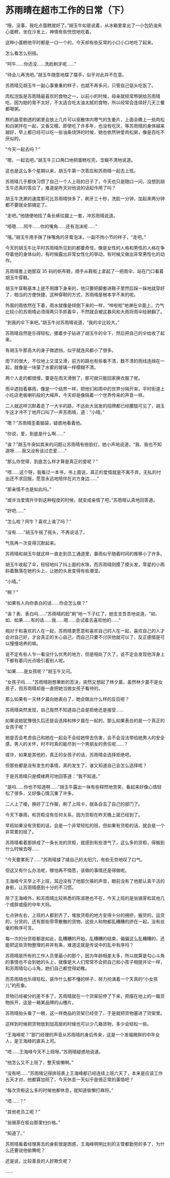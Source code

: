 # 苏雨晴在超市工作的日常（下）

“哦，没事，我吃点蛋糕就好了。”胡玉牛如是说着，从冰箱里拿出了一小包奶油夹心蛋糕，坐在沙发上，神情有些恍惚地吃着。

这种小蛋糕他平时都是一口一个的，今天却有些反常的小口小口地吃了起来。

怎么看怎么别扭。

“阿牛……你还没……洗脸刷牙呢……”

“待会儿再洗吧。”胡玉牛随意地摆了摆手，似乎对此并不在意。

苏雨晴见胡玉牛一副心事重重的样子，也就不再多问，只管自己低头吃饭了。

肉松泡饭是苏雨晴最喜欢的食物之一，以前小的时候，母亲就经常熬粥给苏雨晴吃，因为她的胃不太好，不太适合吃太油太腻的食物，所以经常会连续好几天三餐都喝粥。

熬的晶莹剔透的粥里会放上几片可以驱散体内寒气的生姜片，上面会撒上一些肉松和白粥拌在一起，又香又糯，即使吃了许多年，也没有吃厌，等苏雨晴的身体越来越好，早上都已经可以吃一些油条烧饼的时候，她也依然钟爱肉松粥，像是百吃不厌似的。

“今天一起去吗？”

“嗯，一起去吧。”胡玉牛三口两口地把蛋糕吃完，含糊不清地说道。

这也是这么多个星期以来，胡玉牛第一次答应和苏雨晴一起去上班。

苏雨晴几乎都快习惯了自己一个人上班的日子了，今天也只是随口一问，没想到胡玉牛还真的答应了，难道是昨天对他说的话起作用了吗？

胡玉牛洗漱的速度那可比苏雨晴快多了，刷牙三十秒，洗脸一分钟，加起来两分钟都不要就全部搞定了。

“走吧。”他随便地找了条长裤往腿上一套，冲苏雨晴说道。

“唔嗯……阿牛……你的嘴角……还有泡沫呢……”

“哦。”胡玉牛用手抹了抹嘴角的牙膏泡沫，一副不拘小节的样子，“走吧。”

今天的胡玉牛比平时苏雨晴所见到的都要奇怪，像是女性的人格和男性的人格在争夺着他的身体似的，有时候露出非常女性化的举动，有时候又做出非常男性化的动作。

苏雨晴套上她那双 35 码的帆布鞋，顺手从鞋柜上拿起了一把雨伞，站在门口看着胡玉牛穿鞋。

胡玉牛穿鞋基本上是不用蹲下身来的，他只要把脚套进鞋子里然后跺一跺地就穿好了，相当的方便快捷，这种穿鞋的方式，苏雨晴是根本学不来的呢。

外面的雨依然在下着，雨水就像是倾倒下来的一样，“哗啦啦”地淋在伞面上，力气比较小的苏雨晴必须得两只手抓着伞，不然就会被这暴风和大雨将雨伞给掀翻了。

“到我的伞下来吧。”胡玉牛对苏雨晴说道，“我的伞比较大。”

苏雨晴自然是乐得轻松，挪着步子钻进了胡玉牛的伞下，然后把自己的伞给收了起来。

有胡玉牛那高大的身子做遮挡，似乎就连风都小了很多。

雨下的很大，不仅地上又湿又滑，前方的路也有些看不清，数不清的雨线连绵在一起，就像是一块蒙了水雾的玻璃一样模糊不清。

两个人走的都很慢，要是在雨天滑倒了，那可就只能回家换衣服了呢。

雨伞遮挡着暴雨，像是一个结界一样，把他们和雨中的世界分隔开来，平时街道上小吃店老板喇叭般的大喊声，今天却是像隔着一个世界传来的声音一样。

二人就这样沉默着走了一大半的路，不远处大润发的招牌都已经朦胧可见了，胡玉牛这才冷不丁地开口叫了一声苏雨晴，道：“小晴。”

“嗯？”苏雨晴歪着脑袋，疑惑地看着他。

“你说，爱，到底是什么啊……”

“诶？”胡玉牛突如其来的问题让苏雨晴有些脸红，她小声地说道，“我、我也不知道呀……我又没有谈过恋爱……”

“那么你觉得，到底怎么样才算是真正的爱呢？”

“唔……这个呀，我看过一本书，书上面说，真正的爱情就是不离不弃，无私的付出还不求回报，愿意永远地陪伴在对方身边……”

“那亲情不也是如此吗。”

“或许当爱情升华到这种程度的时候，就变成亲情了吧。”苏雨晴认真地回答道。

“好吧……”

“怎么啦？阿牛？喜欢上谁了吗？”

“没有……”胡玉牛摇了摇头，不再说话了。

气氛再一次变得沉默起来。

苏雨晴和胡玉牛就这样一直走到员工通道里，暴雨似乎随着时间的推移小了许多。

胡玉牛收起了伞，轻轻地抖了抖上面的水珠，而苏雨晴则摸了摸头发，零星的小雨斜着飘落在她的头上，让她的头发变得有些潮湿。

“小晴。”

“啊？”

“如果有人向你表白的话……你会怎么做？”

“诶？表、表白吗……”苏雨晴的脸“刷”地一下子红了，她支支吾吾地说道，“如、如、如果……有的话……我……嗯……会试着去喜欢他的……”

相对于和喜欢的人在一起，苏雨晴更愿意和喜欢自己的人在一起，喜欢自己的人才会对自己好，才会真正的关心自己，而自己只要不讨厌他就可以了，反正感情是可以慢慢培养的嘛。

说不定有些人乍一看没什么优秀的地方，但是相处了久了，说不定会发现他浑身上下都有着闪光点吸引着别人呢。

“如果……是女孩呢？”胡玉牛又问。

“女孩子吗……”苏雨晴刚想果断的否决，突然又想起了林夕晨，虽然林夕晨不是女孩子，但苏雨晴却是一直把她当做女孩子看待的。

那么如果有一天林夕晨向她表白了，她会做出什么样的反应呢？

苏雨晴突然发现，自己竟然不知道自己会是拒绝还是接受……

如果说她犹豫很久后还是会选择和林夕晨在一起的，那么如果表白的是一个真正的女孩子呢？

她是否会考虑自己和她在一起会不会给她带去伤害，会不会没法带给她男人的安全感，男人的关怀，时不时真的能尽到一个男朋友的责任呢……？

或许，如果是其他的，真正的女孩子的话，苏雨晴会选择拒绝吧。

但那些都是没有发生的事情，真的发生了，谁又知道自己会怎么选择呢？

于是苏雨晴只是模棱两可地回答道：“我不知道。”

“是吗……你也不知道啊……”胡玉牛露出一抹有些释然地苦笑，看起来好像心情轻松了很多，又好像心情沉重了许多。

二人上了楼，换好了工作服，刷了上班卡，就各自去了自己的部门了。

今天下暴雨，和货柜没有任何关系，因为货柜在昨天晚上就已经到了。

早班如果没有货柜的话，会是一个非常轻松的班，但如果有货柜的话，就会是一个非常累的班了。

苏雨晴看着那排成了一条长龙的货柜，就感到有些泄气了，这么多的货柜，得搬到什么时候去呀……

“今天要累死了……”苏雨晴揉了揉自己的太阳穴，有些无奈地叹了口气。

但这又有什么办法呢，哪怕再不情愿，该做的事情还是得做呢。

王海峰今天早上不上班，耳边没有了他那欠揍的声音，眼前没有了他那认真干活的身影，让苏雨晴感到十分的不习惯。

除了王海峰外，和苏雨晴比较熟悉的陈淑艳也不在，今天上班的是翁锡芽和其他几个或胖或瘦的中年大妈。

七点钟左右，上班的人都到齐了，堆放货柜的地方变得十分的拥挤，搬货的，运货的，分货的，还有那些零零散散的货物，这些人和物都乱糟糟的挤在一起，没有丝毫的秩序可言。

每一次的分货柜都是如此，乱糟糟的开始，乱糟糟的结束，偏偏这么乱糟糟的，还能把这些货物整理的井井有条，难道这就是传说中的乱中有序吗？

苏雨晴是所有的工作人员里最小的那个，因为年龄相差太多，所以就算是勾心斗角的事情也不会到她的头上，就像是大人们常常不会把自己和小孩子相提并论一样，和苏雨晴勾心斗角，她们自己都觉得幼稚。

而苏雨晴也乐得轻松，装作什么都不懂的样子，努力扮演着一个天真的“小女孩儿”的形象。

货物已经被分的差不多了，苏雨晴就在一个货架前停了下来，把摆在地上的一箱货物拆开，这是一箱某品牌的山楂片。

苏雨晴抬头看了一眼，这一样商品的货架已经空了，于是就把货物塞进了货架里。

这样到时候把货物放到加高层的时候也可以少几箱货物，多少会轻松一些。

“王海峰呢？”部门经理的声音从苏雨晴的身后传来，这是一个发福微胖的中年女人，是王海峰的直系上司。

“唔……王海峰今天不上班呀。”苏雨晴疑惑地说道。

“他怎么又不上班了，整天偷懒啊。”

“没有吧……”苏雨晴记得排班表上王海峰都已经连续上班六天了，本来是应该工作五天才对，他都算加班了，今天休息一天似乎是很正常的事情吧？

“每次货柜这么多的时候他都休息，就知道偷懒打麻将。”

“唔……？”

“其他老员工呢？”

“翁锡芽在柜台那里扫价格。”

“知道了。”

苏雨晴看着经理离去的身影很是困惑，王海峰明明比别的主管都勤劳的多了，为什么还要说他偷懒呢？

还是说，比较善良的人好欺负呢？

……
